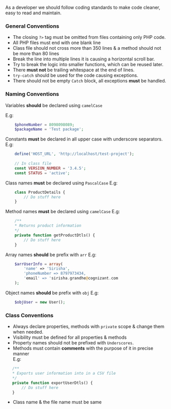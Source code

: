 As a developer we should follow coding standards to make code cleaner, easy to read and maintain.

### General Conventions
- The closing ``` ?> ``` tag must be omitted from files containing only PHP code.
- All PHP files must end with one blank line
- Class file should not cross more than 350 lines & a method should not be more than 80 lines
- Break the line into multiple lines it is causing a horizontal scroll bar.
- Try to break the logic into smaller functions, which can be reused later.
- There **must not** be trailing whitespace at the end of lines.
- ```try-catch``` should be used for the code causing exceptions.
- There should not be empty ```Catch``` block, all exceptions **must** be handled.


### Naming Conventions
Variables **should** be declared using `camelCase` 

E.g:
```php
	$phoneNumber = 8098098089;
	$packageName = 'Test package';
```
Constants **must** be declared in all upper case with underscore separators.
E.g:
```php
	define('HOST_URL', 'http://localhost/test-project');
	
	// In class file
	const VERSION_NUMBER = '3.4.5';
	const STATUS = 'active';
```
Class names **must** be declared using `PascalCase`
E.g:
```php
	class ProductDetails {
		// Do stuff here
	}
```
Method names **must** be declared using `camelCase`
E.g:
```php
    /**
    * Returns product information
    */
	private function getProductDtls() {
		// Do stuff here
	}
``` 
Array names **should** be prefix with ```arr```
E.g:
```php
	$arrUserInfo = array(
		'name' => 'Sirisha',
		'phoneNumber => 8797973434,
		'email' => 'sirisha.grandhe@cognizant.com
	);
```
Object names **should** be prefix with ```obj```
E.g:
```php
	$objUser = new User();
```

### Class Conventions
* Always declare properties, methods with ```private``` scope & change them when needed.
* Visibility must be defined for all properties & methods
* Property names should not be prefixed with ```Underscores```.
* Methods must contain **comments** with the purpose of it in precise manner   
 E.g:
 ```php
    /**
    * Exports user information into in a CSV file
    */
    private function exportUserDtls() {
   		// Do stuff here 
    }
```
* Class name & the file name must be same
